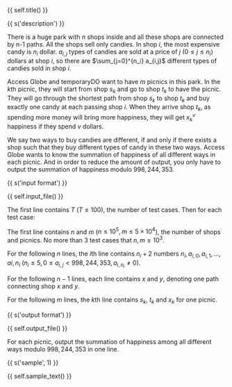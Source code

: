 {{ self.title() }}

{{ s('description') }}

There is a huge park with $n$ shops inside and all these shops are connected by n-1 paths. All the shops sell only candies. In shop $i$, the most expensive candy is $n_i$ dollar. $a_{i,j}$ types of candies are sold at a price of $j$ ($0\le j \le n_i$) dollars at shop $i$, so there are $\sum_{j=0}^{n_i} a_{i,j}$ different types of candies sold in shop $i$.

Access Globe and temporaryDO want to have $m$ picnics in this park. In the $k$th picnic, they will start from shop $s_k$ and go to shop $t_k$ to have the picnic. They will go through the shortest path from shop $s_k$ to shop $t_k$ and buy exactly one candy at each passing shop $i$. When they arrive shop $t_k$, as spending more money will bring more happiness, they will get $x_k^v$ happiness if they spend $v$ dollars. 

We say two ways to buy candies are different, if and only if there exists a shop such that they buy different types of candy in these two ways. Access Globe wants to know the summation of happiness of all different ways in each picnic. And in order to reduce the amount of output, you only have to output the summation of happiness modulo $998,244,353$.

{{ s('input format') }}

{{ self.input_file() }}

The first line contains $T$ ($T\le 100$), the number of test cases. Then for each test case:

The first line contains $n$ and $m$ ($n\le 10^5, m\le 5\times 10^4$), the number of shops and picnics. No more than $3$ test cases that $n,m\ge 10^3$.

For the following $n$ lines, the $i$th line contains $n_i+2$ numbers $n_i, a_{i,0}, a_{i,1}, ..., a{i,n_i}$ ($n_i\le 5, 0\le a_{i,j}< 998,244,353, a_{i,n_i}\ne 0$).

For the following $n-1$ lines, each line contains $x$ and $y$, denoting one path connecting shop $x$ and $y$.

For the following $m$ lines, the $k$th line contains $s_k$, $t_k$ and $x_k$ for one picnic.

{{ s('output format') }}

{{ self.output_file() }}

For each picnic, output the summation of happiness among all different ways modulo $998,244,353$ in one line.

{{ s('sample', 1) }}

{{ self.sample_text() }}
